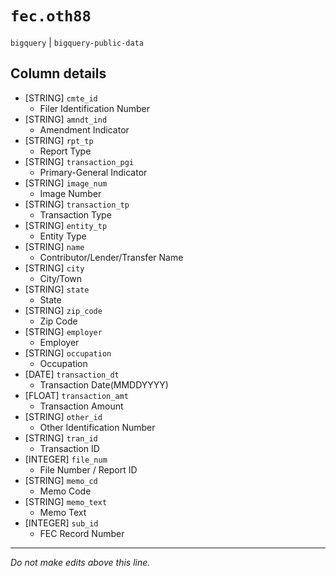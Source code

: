 # `fec.oth88`
`bigquery` | `bigquery-public-data`

## Column details
* [STRING]    `cmte_id`
  - Filer Identification Number
* [STRING]    `amndt_ind`
  - Amendment Indicator
* [STRING]    `rpt_tp`
  - Report Type
* [STRING]    `transaction_pgi`
  - Primary-General Indicator
* [STRING]    `image_num`
  - Image Number
* [STRING]    `transaction_tp`
  - Transaction Type
* [STRING]    `entity_tp`
  - Entity Type
* [STRING]    `name`
  - Contributor/Lender/Transfer Name
* [STRING]    `city`
  - City/Town
* [STRING]    `state`
  - State
* [STRING]    `zip_code`
  - Zip Code
* [STRING]    `employer`
  - Employer
* [STRING]    `occupation`
  - Occupation
* [DATE]      `transaction_dt`
  - Transaction Date(MMDDYYYY)
* [FLOAT]     `transaction_amt`
  - Transaction Amount
* [STRING]    `other_id`
  - Other Identification Number
* [STRING]    `tran_id`
  - Transaction ID
* [INTEGER]   `file_num`
  - File Number / Report ID
* [STRING]    `memo_cd`
  - Memo Code
* [STRING]    `memo_text`
  - Memo Text
* [INTEGER]   `sub_id`
  - FEC Record Number

-------------------------------------------------------------------------------
*Do not make edits above this line.*
